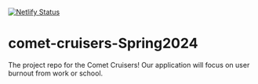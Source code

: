 [![Netlify Status](https://api.netlify.com/api/v1/badges/276e8594-3bb1-4ec7-8cd9-f55118592cf9/deploy-status)](https://app.netlify.com/sites/sparkly-dango-664270/deploys)

# comet-cruisers-Spring2024
The project repo for the Comet Cruisers! Our application will focus on user burnout from work or school.
